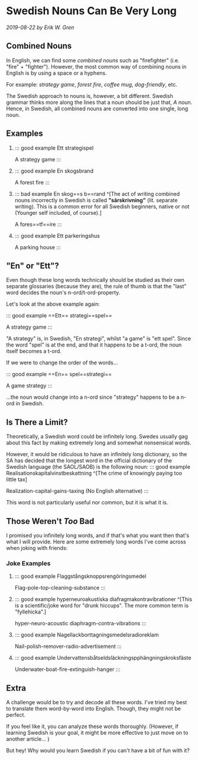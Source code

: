 # Swedish Nouns Can Be Very Long
*2019-08-22 by Erik W. Gren*



## Combined Nouns
In English, we can find some *combined nouns* such as "firefighter" (i.e. "fire" + "fighter"). However, the most common way of combining nouns in English is by using a space or a hyphens.

For example: *strategy game*, *forest fire*, *coffee mug*, *dog-friendly*, etc.

The Swedish approach to nouns is, however, a bit different. Swedish grammar thinks more along the lines that a noun should be just that, *A* noun. Hence, in Swedish, all combined nouns are converted into one single, long noun.

## Examples
1. ::: good example
   Ett strategispel

   A strategy game
   :::
2. ::: good example
   En skogsbrand
   
   A forest fire
   :::
3. ::: bad example
   En skog==s b==rand ^[The act of writing combined nouns incorrectly in Swedish is called **"särskrivning"** (lit. separate writing). This is a common error for all Swedish beginners, native or not (Younger self included, of course).]
   
   A fores==tf==ire
   :::
4. ::: good example
   Ett parkeringshus

   A parking house
   :::

## "En" or "Ett"?
Even though these long words technically should be studied as their own separate glossaries (because they are), the rule of thumb is that the "last" word decides the noun's
n-ord/t-ord-property.

Let's look at the above example again:

::: good example
==Ett== strategi==spel==

A strategy game
:::

"A strategy" is, in Swedish, "En strategi", whilst "a game" is "ett spel". Since the word "spel" is at the end, and that it happens to be a t-ord, the noun itself becomes a t-ord.

If we were to change the order of the words...

::: good example
==En== spel==strategi==

A game strategy
:::

...the noun would change into a n-ord since "strategy" happens to be a n-ord in Swedish.

## Is There a Limit?
Theoretically, a Swedish word could be infinitely long. Swedes usually gag about this fact by making extremely long and somewhat nonsensical words.

However, it would be ridiculous to have an infinitely long dictionary, so the SA has decided that the longest word in the official dictionary of the Swedish language (the SAOL/SAOB) is the following noun:
::: good example
Realisationskapitalvinstbeskattning ^[The crime of knowingly paying too little tax]

Realization-capital-gains-taxing (No English alternative)
:::

This word is not particularly useful nor common, but it is what it is.

## Those Weren't *Too* Bad
I promised you infinitely long words, and if that's what you want then that's what I will provide. Here are some extremely long words I've come across when joking with friends:

### Joke Examples
1. ::: good example
   Flaggstångsknoppsrengöringsmedel

   Flag-pole-top-cleaning-substance
   :::
2. ::: good example
   hyperneuroakustiska diafragmakontravibrationer ^[This is a scientific/joke word for "drunk hiccups". The more common term is "fyllehicka".]

   hyper-neuro-acoustic diaphragm-contra-vibrations
   :::
3. ::: good example
   Nagellackborttagningsmedelsradioreklam

   Nail-polish-remover-radio-advertisement
   :::
4. ::: good example
   Undervattensbåtseldsläckningspphängningskroksfäste

   Underwater-boat-fire-extinguish-hanger
   :::


## Extra
A challenge would be to try and decode all these words. I've tried my best to translate them word-by-word into English. Though, they might not be perfect.

If you feel like it, you can analyze these words thoroughly. (However, if learning Swedish is your goal, it might be more effective to just move on to another article... )

But hey! Why would you learn Swedish if you can't have a bit of fun with it?
